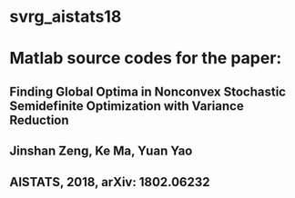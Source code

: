 # svrg_aistats18
# Matlab source codes for the paper: 
## Finding Global Optima in Nonconvex Stochastic Semidefinite Optimization with Variance Reduction
## Jinshan Zeng, Ke Ma, Yuan Yao
## AISTATS, 2018, arXiv: 1802.06232
